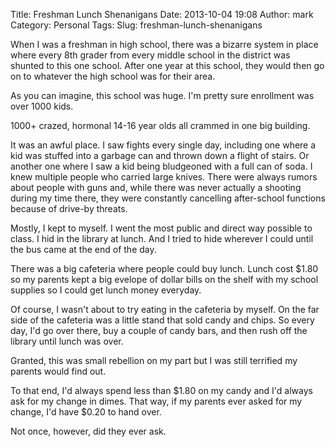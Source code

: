 Title: Freshman Lunch Shenanigans
Date: 2013-10-04 19:08
Author: mark
Category: Personal
Tags: 
Slug: freshman-lunch-shenanigans

When I was a freshman in high school, there was a bizarre system in place where every 8th grader from every middle school in the district was shunted to this one school. After one year at this school, they would then go on to whatever the high school was for their area.

As you can imagine, this school was huge. I'm pretty sure enrollment was over 1000 kids.

1000+ crazed, hormonal 14-16 year olds all crammed in one big building.

It was an awful place. I saw fights every single day, including one where a kid was stuffed into a garbage can and thrown down a flight of stairs. Or another one where I saw a kid being bludgeoned with a full can of soda. I knew multiple people who carried large knives. There were always rumors about people with guns and, while there was never actually a shooting during my time there, they were constantly cancelling after-school functions because of drive-by threats.

Mostly, I kept to myself. I went the most public and direct way possible to class. I hid in the library at lunch. And I tried to hide wherever I could until the bus came at the end of the day.

There was a big cafeteria where people could buy lunch. Lunch cost $1.80 so my parents kept a big evelope of dollar bills on the shelf with my school supplies so I could get lunch money everyday.

Of course, I wasn't about to try eating in the cafeteria by myself.  On the far side of the cafeteria was a little stand that sold candy and chips. So every day, I'd go over there, buy a couple of candy bars, and then rush off the library until lunch was over.

Granted, this was small rebellion on my part but I was still terrified my parents would find out.

To that end, I'd always spend less than $1.80 on my candy and I'd always ask for my change in dimes. That way, if my parents ever asked for my change, I'd have $0.20 to hand over.

Not once, however, did they ever ask.
